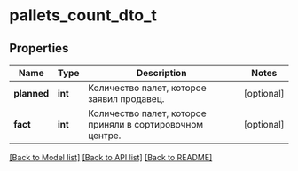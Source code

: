 # pallets_count_dto_t

## Properties
Name | Type | Description | Notes
------------ | ------------- | ------------- | -------------
**planned** | **int** | Количество палет, которое заявил продавец. | [optional] 
**fact** | **int** | Количество палет, которое приняли в сортировочном центре. | [optional] 

[[Back to Model list]](../README.md#documentation-for-models) [[Back to API list]](../README.md#documentation-for-api-endpoints) [[Back to README]](../README.md)


